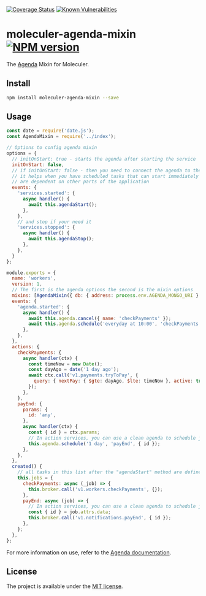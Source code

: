 
[![Coverage Status](https://coveralls.io/repos/github/ROKY-ROCKS/moleculer-agenda-mixin/badge.svg?branch=main)](https://coveralls.io/github/ROKY-ROCKS/moleculer-agenda-mixin?branch=main)
[![Known Vulnerabilities](https://snyk.io/test/github/ROKY-ROCKS/moleculer-agenda-mixin/badge.svg)](https://snyk.io/test/github/ROKY-ROCKS/moleculer-agenda-mixin)

# moleculer-agenda-mixin  [![NPM version](https://img.shields.io/npm/v/moleculer-agenda-mixin.svg)](https://www.npmjs.com/package/moleculer-agenda-mixin)

The [Agenda](https://www.npmjs.com/package/agenda) Mixin for Moleculer.

## Install

```sh
npm install moleculer-agenda-mixin --save
```

## Usage

```js
const date = require('date.js');
const AgendaMixin = require('../index');

// Options to config agenda mixin
options = {
  // initOnStart: true - starts the agenda after starting the service
  initOnStart: false,
  // if initOnStart: false - then you need to connect the agenda to the events of your application
  // it helps when you have scheduled tasks that can start immediately after starting and they
  // are dependent on other parts of the application
  events: {
    'services.started': {
      async handler() {
        await this.agendaStart();
      },
    },
    // and stop if your need it
    'services.stopped': {
      async handler() {
        await this.agendaStop();
      },
    },
  }
};

module.exports = {
  name: 'workers',
  version: 1,
  // The first is the agenda options the second is the mixin options
  mixins: [AgendaMixin({ db: { address: process.env.AGENDA_MONGO_URI } }, options)],
  events: {
    'agenda.started': {
      async handler() {
        await this.agenda.cancel({ name: 'checkPayments' });
        await this.agenda.schedule('everyday at 10:00', 'checkPayments');
      },
    },
  },
  actions: {
    checkPayments: {
      async handler(ctx) {
        const timeNow = new Date();
        const dayAgo = date('1 day ago');
        await ctx.call('v1.payments.tryToPay', {
          query: { nextPay: { $gte: dayAgo, $lte: timeNow }, active: true }
        });
      },
    },
    payEnd: {
      params: {
        id: 'any',
      },
      async handler(ctx) {
        const { id } = ctx.params;
        // In action services, you can use a clean agenda to schedule jobs
        this.agenda.schedule('1 day', 'payEnd', { id });
      },
    },
  },
  created() {
    // all tasks in this list after the "agendaStart" method are defined as available agenda tasks
    this.jobs = {
      checkPayments: async (_job) => {
        this.broker.call('v1.workers.checkPayments', {});
      },
      payEnd: async (job) => {
        // In action services, you can use a clean agenda to schedule jobs
        const { id } = job.attrs.data;
        this.broker.call('v1.notifications.payEnd', { id });
      },
    };
  },
};
```

For more information on use, refer to the [Agenda documentation](https://github.com/agenda/agenda).


## License
The project is available under the [MIT license](https://tldrlegal.com/license/mit-license).
